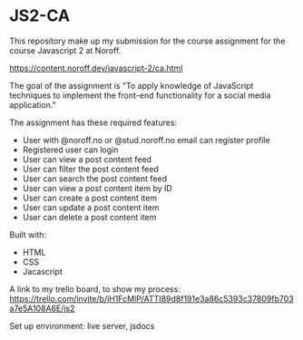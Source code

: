 # JS2-CA

This repository make up my submission for the course assignment for the course Javascript 2 at Noroff.

https://content.noroff.dev/javascript-2/ca.html


The goal of the assignment is "To apply knowledge of JavaScript techniques to implement the front-end functionality for a social media application."

The assignment has these required features:

- User with @noroff.no or @stud.noroff.no email can register profile
- Registered user can login
- User can view a post content feed
- User can filter the post content feed
- User can search the post content feed
- User can view a post content item by ID
- User can create a post content item
- User can update a post content item
- User can delete a post content item

Built with:
- HTML
- CSS
- Jacascript

A link to my trello board, to show my process:
https://trello.com/invite/b/jH1FcMlP/ATTI89d8f191e3a86c5393c37809fb703a7e5A108A6E/js2

Set up environment:
live server, jsdocs 
